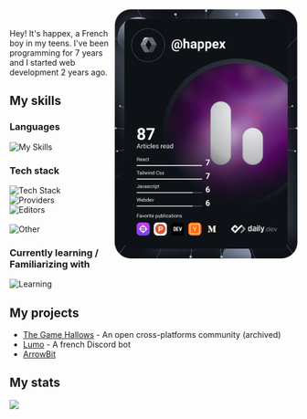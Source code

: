 <a href="https://app.daily.dev"><img src="devcard.svg" width="320" align="right" /></a><br><br>
Hey! It's happex, a French boy in my teens. I've been programming for 7 years and I started web development 2 years ago.

My skills
-----
### Languages
![My Skills](https://skillicons.dev/icons?i=html,css,js,py,md&perline=8)

### Tech stack
![Tech Stack](https://skillicons.dev/icons?i=nodejs,vite,tailwind,electron,express,flask,vue,next&perline=8) <br>
![Providers](https://skillicons.dev/icons?i=vercel,cloudflare,supabase&perline=8) <br>
![Editors](https://skillicons.dev/icons?i=replit,github,git,vscode,figma&perline=8) <br><br>
![Other](https://skillicons.dev/icons?i=discord,bots,npm&perline=8)

### Currently learning / Familiarizing with
![Learning](https://skillicons.dev/icons?i=ts,svelte,react,powershell,bash&perline=8)

My projects 
-----

* [The Game Hallows](https://gamehallows.pages.dev) - An open cross-platforms community (archived)
* [Lumo](https://github.com/okayhappex/Lumo) - A french Discord bot
* [ArrowBit](https://github.com/arr-setup)

My stats
-----

<a href="https://github.com/anuraghazra/GitHub-Readme-stats"><img src="https://github-readme-stats.vercel.app/api/top-langs/?username=okayhappex&theme=transparent&count_private=true" /></a>
